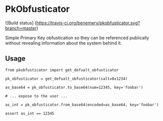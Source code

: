 # PkObfusticator

![Build status]
(https://travis-ci.org/benemery/pkobfusticator.svg?branch=master)

Simple Primary Key obfustication so they can be referenced publically without revealing information about the system behind it.


## Usage

    from pkobfusticator import get_defualt_obfusticator

    pk_obfusticator = get_defualt_obfusticator(salt=0x1234)

    as_base64 = pk_obfusticator.to_base64(num=12345, key='foobar')

    # ... expose to the user ...

    as_int = pk_obfusticator.from_base64(encoded=as_base64, key='foobar')

    assert as_int == 12345
